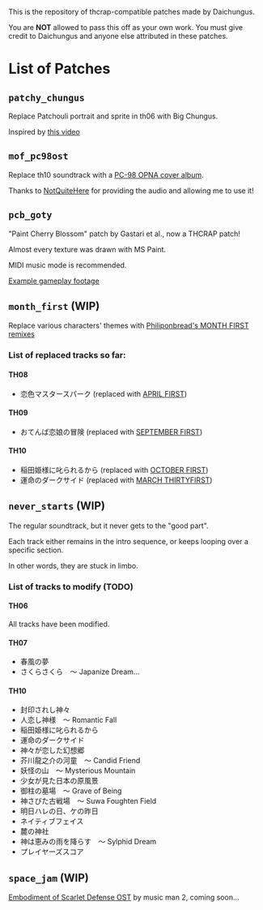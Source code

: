 This is the repository of thcrap-compatible patches made by Daichungus.

You are **NOT** allowed to pass this off as your own work. You must give credit to Daichungus and anyone else attributed in these patches.
# List of Patches
## `patchy_chungus`
Replace Patchouli portrait and sprite in th06 with Big Chungus.

Inspired by [this video](https://www.youtube.com/watch?v=4OLzAU0Hx2Y)
## `mof_pc98ost`
Replace th10 soundtrack with a [PC-98 OPNA cover album](https://www.youtube.com/watch?v=YkWKccjLMmM).

Thanks to [NotQuiteHere](https://www.youtube.com/@NotQuiteHere) for providing the audio and allowing me to use it!
## `pcb_goty`
"Paint Cherry Blossom" patch by Gastari et al., now a THCRAP patch!

Almost every texture was drawn with MS Paint.

MIDI music mode is recommended.

[Example gameplay footage](https://www.youtube.com/watch?v=sxOlUKeGX8M)
## `month_first` (WIP)
Replace various characters' themes with [Philiponbread's MONTH FIRST remixes](https://www.youtube.com/playlist?list=PL0898CD588F387B3B)
### List of replaced tracks so far:
#### TH08
- 恋色マスタースパーク (replaced with [APRIL FIRST](https://www.youtube.com/watch?v=OqjEipldpFc))
#### TH09
- おてんば恋娘の冒険 (replaced with [SEPTEMBER FIRST](https://www.youtube.com/watch?v=DUogXC_Ec40))
#### TH10
- 稲田姫様に叱られるから (replaced with [OCTOBER FIRST](https://www.youtube.com/watch?v=J8f7oKeMstQ))
- 運命のダークサイド (replaced with [MARCH THIRTYFIRST](https://www.youtube.com/watch?v=nLck4R3BcyM))
## `never_starts` (WIP)
The regular soundtrack, but it never gets to the "good part".

Each track either remains in the intro sequence, or keeps looping over a specific section.

In other words, they are stuck in limbo.
### List of tracks to modify (TODO)
#### TH06
All tracks have been modified.
#### TH07
- 春風の夢
- さくらさくら　～ Japanize Dream... 
#### TH10
- 封印されし神々 
- 人恋し神様　～ Romantic Fall 
- 稲田姫様に叱られるから 
- 運命のダークサイド 
- 神々が恋した幻想郷 
- 芥川龍之介の河童　～ Candid Friend 
- 妖怪の山　～ Mysterious Mountain 
- 少女が見た日本の原風景 
- 御柱の墓場　～ Grave of Being 
- 神さびた古戦場　～ Suwa Foughten Field 
- 明日ハレの日、ケの昨日 
- ネイティブフェイス 
- 麓の神社 
- 神は恵みの雨を降らす　～ Sylphid Dream 
- プレイヤーズスコア
## `space_jam` (WIP)
[Embodiment of Scarlet Defense OST](https://www.youtube.com/watch?&v=YbxwH0ktOW4) by music man 2, coming soon... 